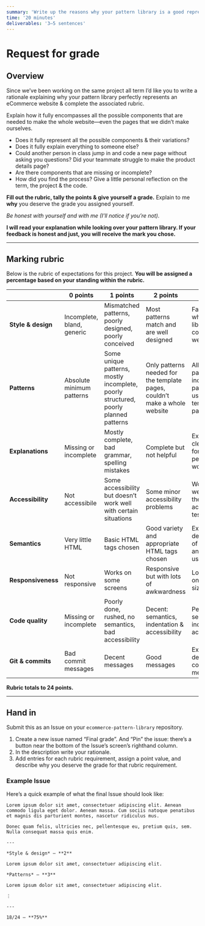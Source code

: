 ```yaml
---
summary: 'Write up the reasons why your pattern library is a good representation of an eCommerce website and what grade you deserve.'
time: '20 minutes'
deliverables: '3–5 sentences'
---
```


# Request for grade

## Overview

Since we’ve been working on the same project all term I’d like you to write a rationale explaining why your pattern library perfectly represents an eCommerce website & complete the associated rubric.

Explain how it fully encompasses all the possible components that are needed to make the whole website—even the pages that we didn’t make ourselves.

- Does it fully represent all the possible components & their variations?
- Does it fully explain everything to someone else?
- Could another person in class jump in and code a new page without asking you questions? Did your teammate struggle to make the product details page?
- Are there components that are missing or incomplete?
- How did you find the process? Give a little personal reflection on the term, the project & the code.

**Fill out the rubric, tally the points & give yourself a grade.** Explain to me **why** you deserve the grade you assigned yourself.

*Be honest with yourself and with me (I’ll notice if you’re not).*

**I will read your explanation while looking over your pattern library. If your feedback is honest and just, you will receive the mark you chose.**

---

## Marking rubric

Below is the rubric of expectations for this project. **You will be assigned a percentage based on your standing within the rubric.**

| | 0 points | 1 points | 2 points | 3 points |
| --- | --- | --- | --- | --- |
| **Style & design** | Incomplete, bland, generic | Mismatched patterns, poorly designed, poorly conceived | Most patterns match and are well designed | Fantastic: the whole pattern library feels cohesive & well designed |
| **Patterns** | Absolute minimum patterns | Some unique patterns, mostly incomplete, poorly structured, poorly planned patterns | Only patterns needed for the template pages, couldn’t make a whole website | All imagined patterns, including patterns not used on the template pages |
| **Explanations** | Missing or incomplete | Mostly complete, bad grammar, spelling mistakes | Complete but not helpful | Excellent & clear, perfect for another person to work from |
| **Accessibility** | Not accessibile | Some accessibility but doesn’t work well with certain situations | Some minor accessibility problems | Works really well under all the standard accessibility tests |
| **Semantics** | Very little HTML | Basic HTML tags chosen | Good variety and appropriate HTML tags chosen | Excellent demonstration of HTML tags and correct use |
| **Responsiveness** | Not responsive | Works on some screens | Responsive but with lots of awkwardness | Looks great on all screen sizes |
| **Code quality** | Missing or incomplete | Poorly done, rushed, no semantics, bad accessibility | Decent: semantics, indentation & accessibility | Perfect: semantics, indentation & accessibility |
| **Git & commits** | Bad commit messages | Decent messages | Good messages | Excellent and descriptive commit messages |

**Rubric totals to 24 points.**

---

## Hand in

Submit this as an Issue on your `ecommerce-pattern-library` repository.

1. Create a new issue named “Final grade”. And “Pin” the issue: there’s a button near the bottom of the Issue’s screen’s righthand column.
2. In the description write your rationale.
3. Add entries for each rubric requirement, assign a point value, and describe why you deserve the grade for that rubric requirement.

### Example Issue

Here’s a quick example of what the final Issue should look like:

```
Lorem ipsum dolor sit amet, consectetuer adipiscing elit. Aenean commodo ligula eget dolor. Aenean massa. Cum sociis natoque penatibus et magnis dis parturient montes, nascetur ridiculus mus.

Donec quam felis, ultricies nec, pellentesque eu, pretium quis, sem. Nulla consequat massa quis enim.

---

*Style & design* — **2**

Lorem ipsum dolor sit amet, consectetuer adipiscing elit.

*Patterns* — **3**

Lorem ipsum dolor sit amet, consectetuer adipiscing elit.

⋮

---

18/24 — **75%**
```
